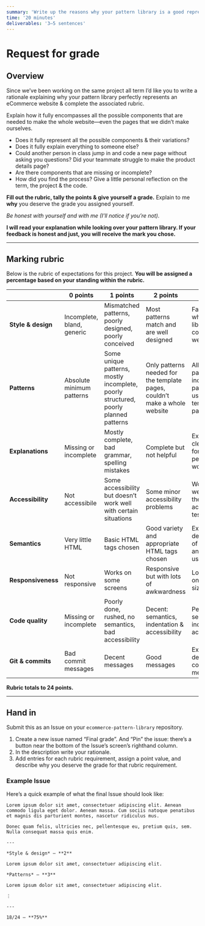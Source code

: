 ```yaml
---
summary: 'Write up the reasons why your pattern library is a good representation of an eCommerce website and what grade you deserve.'
time: '20 minutes'
deliverables: '3–5 sentences'
---
```


# Request for grade

## Overview

Since we’ve been working on the same project all term I’d like you to write a rationale explaining why your pattern library perfectly represents an eCommerce website & complete the associated rubric.

Explain how it fully encompasses all the possible components that are needed to make the whole website—even the pages that we didn’t make ourselves.

- Does it fully represent all the possible components & their variations?
- Does it fully explain everything to someone else?
- Could another person in class jump in and code a new page without asking you questions? Did your teammate struggle to make the product details page?
- Are there components that are missing or incomplete?
- How did you find the process? Give a little personal reflection on the term, the project & the code.

**Fill out the rubric, tally the points & give yourself a grade.** Explain to me **why** you deserve the grade you assigned yourself.

*Be honest with yourself and with me (I’ll notice if you’re not).*

**I will read your explanation while looking over your pattern library. If your feedback is honest and just, you will receive the mark you chose.**

---

## Marking rubric

Below is the rubric of expectations for this project. **You will be assigned a percentage based on your standing within the rubric.**

| | 0 points | 1 points | 2 points | 3 points |
| --- | --- | --- | --- | --- |
| **Style & design** | Incomplete, bland, generic | Mismatched patterns, poorly designed, poorly conceived | Most patterns match and are well designed | Fantastic: the whole pattern library feels cohesive & well designed |
| **Patterns** | Absolute minimum patterns | Some unique patterns, mostly incomplete, poorly structured, poorly planned patterns | Only patterns needed for the template pages, couldn’t make a whole website | All imagined patterns, including patterns not used on the template pages |
| **Explanations** | Missing or incomplete | Mostly complete, bad grammar, spelling mistakes | Complete but not helpful | Excellent & clear, perfect for another person to work from |
| **Accessibility** | Not accessibile | Some accessibility but doesn’t work well with certain situations | Some minor accessibility problems | Works really well under all the standard accessibility tests |
| **Semantics** | Very little HTML | Basic HTML tags chosen | Good variety and appropriate HTML tags chosen | Excellent demonstration of HTML tags and correct use |
| **Responsiveness** | Not responsive | Works on some screens | Responsive but with lots of awkwardness | Looks great on all screen sizes |
| **Code quality** | Missing or incomplete | Poorly done, rushed, no semantics, bad accessibility | Decent: semantics, indentation & accessibility | Perfect: semantics, indentation & accessibility |
| **Git & commits** | Bad commit messages | Decent messages | Good messages | Excellent and descriptive commit messages |

**Rubric totals to 24 points.**

---

## Hand in

Submit this as an Issue on your `ecommerce-pattern-library` repository.

1. Create a new issue named “Final grade”. And “Pin” the issue: there’s a button near the bottom of the Issue’s screen’s righthand column.
2. In the description write your rationale.
3. Add entries for each rubric requirement, assign a point value, and describe why you deserve the grade for that rubric requirement.

### Example Issue

Here’s a quick example of what the final Issue should look like:

```
Lorem ipsum dolor sit amet, consectetuer adipiscing elit. Aenean commodo ligula eget dolor. Aenean massa. Cum sociis natoque penatibus et magnis dis parturient montes, nascetur ridiculus mus.

Donec quam felis, ultricies nec, pellentesque eu, pretium quis, sem. Nulla consequat massa quis enim.

---

*Style & design* — **2**

Lorem ipsum dolor sit amet, consectetuer adipiscing elit.

*Patterns* — **3**

Lorem ipsum dolor sit amet, consectetuer adipiscing elit.

⋮

---

18/24 — **75%**
```
